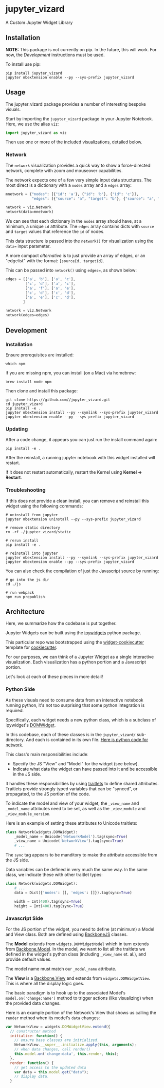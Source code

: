 # jupyter_vizard

A Custom Jupyter Widget Library

## Installation

**NOTE:** This package is not currently on pip. In the future, this will work.
For now, the _Development_ instructions must be used.

To install use pip:

```
pip install jupyter_vizard
jupyter nbextension enable --py --sys-prefix jupyter_vizard
```

## Usage

The jupyter_vizard package provides a number of interesting bespoke visuals.

Start by importing the `jupyter_vizard` package in your Jupyter Notebook.
Here, we use the alias `viz`:

```python
import jupyter_vizard as viz
```

Then use one or more of the included visualizations, detailed below.

### Network

The `network` visualization provides a quick way to show a force-directed network, complete with zoom and mouseover capabilities.

The network expects one of a few very simple input data structures. The most direct is a dictionary with a `nodes` array and a `edges` array:

```python
mnetwork = {"nodes": [{"id": 'a'}, {"id": 'b'}, {"id": 'c'}],
            "edges": [{"source": "a", "target": "b"}, {"source": "a", "target": "c"}]}

network = viz.Network
network(data=mnetwork)
```

We can see that each dictionary in the `nodes` array should have, at a minimum, a unique `id` attribute.
The `edges` array contains dicts with `source` and `target` values that reference the `id` of nodes.

This data structure is passed into the `network()` for visualization using the `data=` input parameter.

A more compact _alternative_ is to just provide an array of edges, or an "edgelist" with the format: `[sourceId, targetId]`.

This can be passed into `network()` using `edges=`, as shown below:

```python
edges = [['a', 'b'], ['a', 'c'],
         ['c', 'd'], ['a', 'c'],
         ['a', 'f'], ['a', 'e'],
         ['c', 'd'], ['c', 'd'],
         ['a', 'e'], ['c', 'd'],
        ]

network = viz.Network
network(edges=edges)
```

## Development

### Installation

Ensure prerequisites are installed:

```
which npm
```

If you are missing npm, you can install (on a Mac) via homebrew:

```
brew install node npm
```

Then clone and install this package:

```
git clone https://github.com//jupyter_vizard.git
cd jupyter_vizard
pip install -e .
jupyter nbextension install --py --symlink --sys-prefix jupyter_vizard
jupyter nbextension enable --py --sys-prefix jupyter_vizard
```

### Updating

After a code change, it appears you can just run the install command again:

```
pip install -e .
```

After the reinstall, a running jupyter notebook with this widget installed will restart.

If it does not restart automatically, restart the Kernel using **Kernel ->  Restart**.

### Troubleshooting

If this does not provide a clean install, you can remove and reinstall this widget using the following commands:

```
# uninstall from jupyter
jupyter nbextension uninstall --py --sys-prefix jupyter_vizard

# remove static directory
rm -rf ./jupyter_vizard/static

# rerun install
pip install -e .

# reinstall into jupyter
jupyter nbextension install --py --symlink --sys-prefix jupyter_vizard
jupyter nbextension enable --py --sys-prefix jupyter_vizard
```

You can also check the compilation of just the Javascript source by running:

```
# go into the js dir
cd ./js

# run webpack
npm run prepublish
```

## Architecture

Here, we summarize how the codebase is put together.

Jupyter Widgets can be built using the [ipywidgets](https://ipywidgets.readthedocs.io/en/latest/#) python package.

This particular repo was bootstrapped using the [widget-cookiecutter](https://github.com/jupyter-widgets/widget-cookiecutter) template for [cookiecutter](https://github.com/audreyr/cookiecutter).

For our purposes, we can think of a Jupyter Widget as a single interactive visualization. Each visualization has a python portion and a Javascript portion.

Let's look at each of these pieces in more detail!

### Python Side

As these visuals need to consume data from an interactive notebook running python, it's not too surprising that some python integration is required.

Specifically, each widget needs a new python class, which is a subclass of ipywidget's [DOMWidget](https://github.com/jupyter-widgets/ipywidgets/blob/master/ipywidgets/widgets/domwidget.py).

In this codebase, each of these classes is in the `jupyter_vizard/` sub-directory. And each is contained in its own file.
[Here is python code for network](https://github.com/vlandham/jupyter_vizard/blob/master/jupyter_vizard/network.py).

This class's main responsibilities include:

* Specify the JS "View" and "Model" for the widget (see below).
* Indicate what data the widget can have passed into it and be accessible in the JS side.

It handles these responsibilities by using [traitlets](https://github.com/ipython/traitlets) to define shared attributes. Traitlets provide strongly typed variables that can be "synced", or propagated, to the JS portion of the code.

To indicate the model and view of your widget, the `_view_name` and `_model_name` attributes need to be set, as well as the `_view_module` and `_view_module_version`.

Here is an example of setting these attributes to Unicode traitlets:

```python
class Network(widgets.DOMWidget):
    _model_name = Unicode('NetworkModel').tag(sync=True)
    _view_name = Unicode('NetworkView').tag(sync=True)
    # ...
```

The `sync` tag appears to be manditory to make the attribute accessible from the JS side.

Data variables can be defined in very much the same way. In the same class, we indicate these with other traitlet types:

```python
class Network(widgets.DOMWidget):
    # ...
    data = Dict({'nodes': [], 'edges': []}).tag(sync=True)

    width = Int(400).tag(sync=True)
    height = Int(400).tag(sync=True)
```

### Javascript Side

For the JS portion of the widget, you need to define (at minimum) a Model and View class. Both are defined using [BackboneJS](http://backbonejs.org/) classes.

The **Model** extends from `widgets.DOMWidgetModel` which in turn extends from [Backbone.Model](http://backbonejs.org/#Model). In the model, we want to list all the traitlets we defined in the widget's python class (including `_view_name` et. al.), and provide default values.

The model name must match our `_model_name` attribute.

The **View** is a [Backbone.View](http://backbonejs.org/#View) and extends from `widgets.DOMWidgetView`. This is where all the display logic goes.

The basic paradigm is to hook up to the associated Model's `model.on('change:name')` method to trigger actions (like visualizing) when the provided data changes.

Here is an example portion of the Network's View that shows us calling the `render` method when its model's `data` changes:

```js
var NetworkView = widgets.DOMWidgetView.extend({
  // constructor method
  initialize: function() {
    // ensure base classes are initialized.
    NetworkView.__super__.initialize.apply(this, arguments);
    // when data changes, call render()
    this.model.on('change:data', this.render, this);
  },
  render: function() {
    // get access to the updated data
    var data = this.model.get("data");
    // display data.
  }
```
